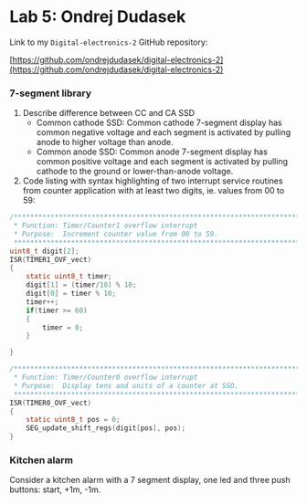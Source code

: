 # Lab 5: Ondrej Dudasek

Link to my `Digital-electronics-2` GitHub repository:

[https://github.com/ondrejdudasek/digital-electronics-2](https://github.com/ondrejdudasek/digital-electronics-2)

### 7-segment library

1. Describe difference between CC and CA SSD
   * Common cathode SSD: Common cathode 7-segment display has common negative voltage and each segment is activated by pulling anode to higher voltage than anode. 
   * Common anode SSD: Common anode 7-segment display has common positive voltage and each segment is activated by pulling cathode to the ground or lower-than-anode voltage.
2. Code listing with syntax highlighting of two interrupt service routines from counter application with at least two digits, ie. values from 00 to 59:

```c
/**********************************************************************
 * Function: Timer/Counter1 overflow interrupt
 * Purpose:  Increment counter value from 00 to 59.
 **********************************************************************/
uint8_t digit[2];
ISR(TIMER1_OVF_vect)
{
    static uint8_t timer;
    digit[1] = (timer/10) % 10;
    digit[0] = timer % 10;
    timer++;
    if(timer >= 60)
    {
        timer = 0;
    }

}
```

```c
/**********************************************************************
 * Function: Timer/Counter0 overflow interrupt
 * Purpose:  Display tens and units of a counter at SSD.
 **********************************************************************/
ISR(TIMER0_OVF_vect)
{
    static uint8_t pos = 0;
    SEG_update_shift_regs(digit[pos], pos);
}
```

### Kitchen alarm

Consider a kitchen alarm with a 7 segment display, one led and three push buttons: start, +1m, -1m. 
